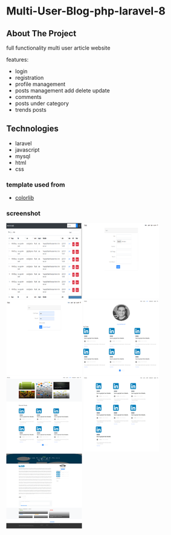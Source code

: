# Multi-User-Blog-php-laravel-8
 


<!-- ABOUT THE PROJECT -->
## About The Project

full functionality multi user article website

features:
* login
* registration
* profile management
* posts management add delete update
* comments
* posts under category
* trends posts 

## Technologies

* laravel
* javascript
* mysql
* html
* css

### template used from

* [colorlib](https://colorlib.com/)

### screenshot

<img src="screenshot/posts.png" alt="Logo" width="200" height="200">
  <img src="screenshot/megablog.png" alt="Logo" width="200" height="200">
  <img src="screenshot/FireShot%20Capture%20018%20-%20Mini%20Blog%20-%20127.0.0.1.png" alt="Logo" width="200" height="200">
<img src="screenshot/FireShot%20Capture%20015%20-%20Mini%20Blog%20-%20127.0.0.1.png" alt="Logo" width="200" height="200">
<img src="screenshot/FireShot%20Capture%20012%20-%20Mini%20Blog%20-%20127.0.0.1.png" alt="Logo" width="200" height="200">
<img src="screenshot/FireShot%20Capture%20009%20-%20Mini%20Blog%20-%20127.0.0.1.png" alt="Logo" width="200" height="200">
<img src="screenshot/FireShot%20Capture%20006%20-%20Mini%20Blog%20-%20127.0.0.1.png" alt="Logo" width="200" height="200">
